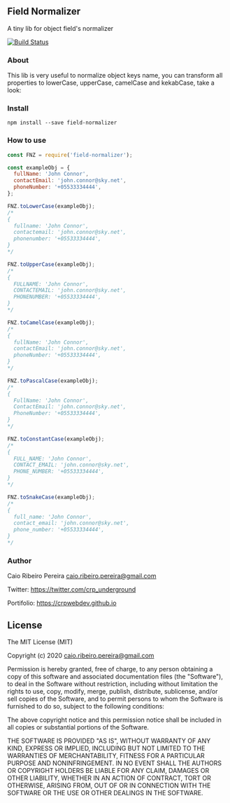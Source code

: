 ## Field Normalizer

A tiny lib for object field's normalizer

[![Build Status](https://travis-ci.org/caio-ribeiro-pereira/field-normalizer.svg?branch=master)](https://travis-ci.org/caio-ribeiro-pereira/field-normalizer)

### About

This lib is very useful to normalize object keys name, you can transform all properties to lowerCase, upperCase, camelCase and kekabCase, take a look:

### Install

```
npm install --save field-normalizer
```

### How to use

``` javascript
const FNZ = require('field-normalizer');

const exampleObj = {
  fullName: 'John Connor',
  contactEmail: 'john.connor@sky.net',
  phoneNumber: '+05533334444',
};

FNZ.toLowerCase(exampleObj);
/*
{
  fullname: 'John Connor',
  contactemail: 'john.connor@sky.net',
  phonenumber: '+05533334444',
}
*/

FNZ.toUpperCase(exampleObj);
/*
{
  FULLNAME: 'John Connor',
  CONTACTEMAIL: 'john.connor@sky.net',
  PHONENUMBER: '+05533334444',
}
*/

FNZ.toCamelCase(exampleObj);
/*
{
  fullName: 'John Connor',
  contactEmail: 'john.connor@sky.net',
  phoneNumber: '+05533334444',
}
*/

FNZ.toPascalCase(exampleObj);
/*
{
  FullName: 'John Connor',
  ContactEmail: 'john.connor@sky.net',
  PhoneNumber: '+05533334444',
}
*/

FNZ.toConstantCase(exampleObj);
/*
{
  FULL_NAME: 'John Connor',
  CONTACT_EMAIL: 'john.connor@sky.net',
  PHONE_NUMBER: '+05533334444',
}
*/

FNZ.toSnakeCase(exampleObj);
/*
{
  full_name: 'John Connor',
  contact_email: 'john.connor@sky.net',
  phone_number: '+05533334444',
}
*/
```

### Author

Caio Ribeiro Pereira <caio.ribeiro.pereira@gmail.com>

Twitter: <https://twitter.com/crp_underground>

Portifolio: <https://crpwebdev.github.io>

## License

The MIT License (MIT)

Copyright (c) 2020 caio.ribeiro.pereira@gmail.com

Permission is hereby granted, free of charge, to any person obtaining a copy
of this software and associated documentation files (the "Software"), to deal
in the Software without restriction, including without limitation the rights
to use, copy, modify, merge, publish, distribute, sublicense, and/or sell
copies of the Software, and to permit persons to whom the Software is
furnished to do so, subject to the following conditions:

The above copyright notice and this permission notice shall be included in
all copies or substantial portions of the Software.

THE SOFTWARE IS PROVIDED "AS IS", WITHOUT WARRANTY OF ANY KIND, EXPRESS OR
IMPLIED, INCLUDING BUT NOT LIMITED TO THE WARRANTIES OF MERCHANTABILITY,
FITNESS FOR A PARTICULAR PURPOSE AND NONINFRINGEMENT. IN NO EVENT SHALL THE
AUTHORS OR COPYRIGHT HOLDERS BE LIABLE FOR ANY CLAIM, DAMAGES OR OTHER
LIABILITY, WHETHER IN AN ACTION OF CONTRACT, TORT OR OTHERWISE, ARISING FROM,
OUT OF OR IN CONNECTION WITH THE SOFTWARE OR THE USE OR OTHER DEALINGS IN
THE SOFTWARE.

